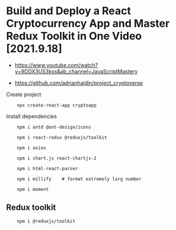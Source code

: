 # Build and Deploy a React Cryptocurrency App and Master Redux Toolkit in One Video [2021.9.18]

- https://www.youtube.com/watch?v=9DDX3US3kss&ab_channel=JavaScriptMastery

- https://github.com/adrianhajdin/project_cryptoverse


Create project
```
    npx create-react-app cryptoapp
```

Install dependencies
```
    npm i antd @ant-design/icons

    npm i react-redux @reduxjs/toolkit

    npm i axios

    npm i chart.js react-chartjs-2

    npm i html-react-parser

    npm i millify    # format extremely larg number

    npm i moment

```  

## Redux toolkit
```
    npm i @reduxjs/toolkit
```